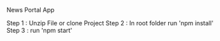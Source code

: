 News Portal App


Step 1 : Unzip File or clone Project
Step 2 : In root folder run 'npm install'
Step 3 : run 'npm start'

